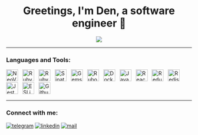<h1 align="center" >Greetings, I'm Den, a software engineer 👋</h1>


<!--
**Leenday/Leenday** is a ✨ _special_ ✨ repository because its `README.md` (this file) appears on your GitHub profile.

Here are some ideas to get you started:

- 🔭 I’m currently working on ...
- 🌱 I’m currently learning ...
- 👯 I’m looking to collaborate on ...
- 🤔 I’m looking for help with ...
- 💬 Ask me about ...
- 📫 How to reach me: ...
- 😄 Pronouns: ...
- ⚡ Fun fact: ...
-->

<p align="center" >
 <a href="https://www.codewars.com/users/Leenday">
   <img src="https://github.r2v.ch/codewars?user=Leenday&top_languages=true&hide_clan=true&theme=gradient_purple_dark" />
 </a>
</p>

---

### Languages and Tools:

<div style="margin-top:1rem;">
    <img alt="NeoVim" style="margin-right:0.5rem;" height="32" width="32" src="https://cdn.simpleicons.org/neovim" />
    <img alt="Ruby" style="margin-right:0.5rem;" height="32" width="32" src="https://cdn.simpleicons.org/ruby" />
    <img alt="Ruby On Rails" style="margin-right:0.5rem;" height="32" width="32" src="https://cdn.simpleicons.org/rubyonrails" />
    <img alt="Sinatra" style="margin-right:0.5rem;" height="32" width="32" src="https://cdn.simpleicons.org/rubysinatra" />
    <img alt="Gems" style="margin-right:0.5rem;" height="32" width="32" src="https://cdn.simpleicons.org/rubygems" />
    <img alt="Rubocop" style="margin-right:0.5rem;" height="32" width="32" src="https://cdn.simpleicons.org/rubocop" />
    <img alt="Docker" style="margin-right:0.5rem;" height="32" width="32" src="https://cdn.simpleicons.org/docker" />
    <img alt="JavaScript" style="margin-right:0.5rem;" height="32" width="32" src="https://cdn.simpleicons.org/javascript" />
    <img alt="React" style="margin-right:0.5rem;" height="32" width="32" src="https://cdn.simpleicons.org/react" />
    <img alt="Redux" style="margin-right:0.5rem;" height="32" width="32" src="https://cdn.simpleicons.org/redux" />
    <img alt="Redis" style="margin-right:0.5rem;" height="32" width="32" src="https://cdn.simpleicons.org/redis" />
    <img alt="Jest" style="margin-right:0.5rem;" height="32" width="32" src="https://cdn.simpleicons.org/jest" />
    <img alt="ESLint" style="margin-right:0.5rem;" height="32" width="32" src="https://cdn.simpleicons.org/eslint" />
    <img alt="Github Actions" style="margin-right:0.5rem;" height="32" width="32" src="https://cdn.simpleicons.org/githubactions" />
</div>

---

### Connect with me:

[![telegram](https://img.shields.io/badge/Telegram-2CA5E0?style=for-the-badge&logo=telegram&logoColor=white)](https://t.me/L33nday)
[![linkedin](https://img.shields.io/badge/LinkedIn-0077B5?style=for-the-badge&logo=linkedin&logoColor=white)](https://www.linkedin.com/in/leenday)
[![mail](https://img.shields.io/badge/Gmail-D14836?style=for-the-badge&logo=gmail&logoColor=white)](mailto:gorshkof.denis@gmail.com)
